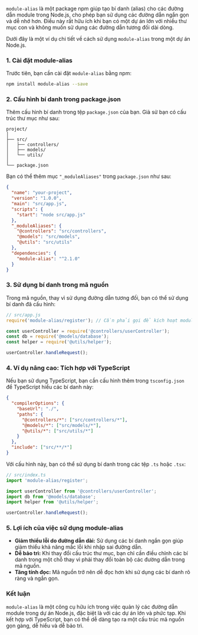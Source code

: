 `module-alias` là một package npm giúp tạo bí danh (alias) cho các đường dẫn module trong Node.js, cho phép bạn sử dụng các đường dẫn ngắn gọn và dễ nhớ hơn. Điều này rất hữu ích khi bạn có một dự án lớn với nhiều thư mục con và không muốn sử dụng các đường dẫn tương đối dài dòng.

Dưới đây là một ví dụ chi tiết về cách sử dụng `module-alias` trong một dự án Node.js.

### 1. Cài đặt module-alias

Trước tiên, bạn cần cài đặt `module-alias` bằng npm:

```bash
npm install module-alias --save
```

### 2. Cấu hình bí danh trong package.json

Thêm cấu hình bí danh trong tệp `package.json` của bạn. Giả sử bạn có cấu trúc thư mục như sau:

```
project/
│
├── src/
│   ├── controllers/
│   ├── models/
│   └── utils/
│
└── package.json
```

Bạn có thể thêm mục `"_moduleAliases"` trong `package.json` như sau:

```json
{
  "name": "your-project",
  "version": "1.0.0",
  "main": "src/app.js",
  "scripts": {
    "start": "node src/app.js"
  },
  "_moduleAliases": {
    "@controllers": "src/controllers",
    "@models": "src/models",
    "@utils": "src/utils"
  },
  "dependencies": {
    "module-alias": "^2.1.0"
  }
}
```

### 3. Sử dụng bí danh trong mã nguồn

Trong mã nguồn, thay vì sử dụng đường dẫn tương đối, bạn có thể sử dụng bí danh đã cấu hình:

```javascript
// src/app.js
require('module-alias/register'); // Cần phải gọi để kích hoạt module-alias

const userController = require('@controllers/userController');
const db = require('@models/database');
const helper = require('@utils/helper');

userController.handleRequest();
```

### 4. Ví dụ nâng cao: Tích hợp với TypeScript

Nếu bạn sử dụng TypeScript, bạn cần cấu hình thêm trong `tsconfig.json` để TypeScript hiểu các bí danh này:

```json
{
  "compilerOptions": {
    "baseUrl": "./",
    "paths": {
      "@controllers/*": ["src/controllers/*"],
      "@models/*": ["src/models/*"],
      "@utils/*": ["src/utils/*"]
    }
  },
  "include": ["src/**/*"]
}
```

Với cấu hình này, bạn có thể sử dụng bí danh trong các tệp `.ts` hoặc `.tsx`:

```typescript
// src/index.ts
import 'module-alias/register';

import userController from '@controllers/userController';
import db from '@models/database';
import helper from '@utils/helper';

userController.handleRequest();
```

### 5. Lợi ích của việc sử dụng module-alias

- **Giảm thiểu lỗi do đường dẫn dài:** Sử dụng các bí danh ngắn gọn giúp giảm thiểu khả năng mắc lỗi khi nhập sai đường dẫn.
- **Dễ bảo trì:** Khi thay đổi cấu trúc thư mục, bạn chỉ cần điều chỉnh các bí danh trong một chỗ thay vì phải thay đổi toàn bộ các đường dẫn trong mã nguồn.
- **Tăng tính đọc:** Mã nguồn trở nên dễ đọc hơn khi sử dụng các bí danh rõ ràng và ngắn gọn.

### Kết luận

`module-alias` là một công cụ hữu ích trong việc quản lý các đường dẫn module trong dự án Node.js, đặc biệt là với các dự án lớn và phức tạp. Khi kết hợp với TypeScript, bạn có thể dễ dàng tạo ra một cấu trúc mã nguồn gọn gàng, dễ hiểu và dễ bảo trì.